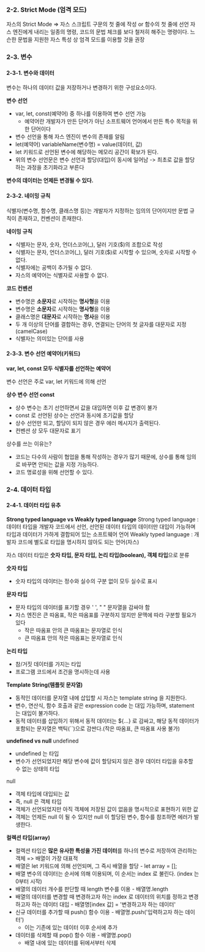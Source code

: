 ### 2-2. Strict Mode (엄격 모드)
자스의 Strict Mode => 자스 스크립트 구문의 첫 줄에 작성 or 함수의 첫 줄에 선언
자스 엔진에게 내리는 일종의 명령, 코드의 문법 체크를 보다 철저히 해주는 명령이다.
느슨한 문법을 지원한 자스 특성 상 엄격 모드를 이용할 것을 권장

### 2-3. 변수
#### 2-3-1. 변수와 데이터
변수는 하나의 데이터 값을 저장하거나 변경하기 위한 구성요소이다. 

**변수 선언**
- var, let, const(예약어) 중 하나를 이용하여 변수 선언 가능
  - 예약어란 개발자가 만든 단어가 아닌 소프트웨어 언어에서 만든 특수 목적을 위한 단어이다
- 변수 선언을 통해 자스 엔진이 변수의 존재를 알림
- let(예약어) variableName(변수명) = value(데이터, 값)
- let 키워드로 선언된 변수에 해당하는 메모리 공간이 확보가 된다.
- 위의 변수 선언문은 변수 선언과 할당(대입)이 동시에 일어남 -> 최초로 값을 할당하는 과정을 초기화라고 부른다

**변수의 데이터는 언제든 변경될 수 있다.**

#### 2-3-2. 네이밍 규칙
식별자(변수명, 함수명, 클래스명 등)는 개발자가 지정하는 임의의 단어이지만 문법 규칙이 존재하고, 컨벤션이 존재한다.

**네이밍 규칙**
- 식별자는 문자, 숫자, 언더스코어(_), 달러 기호($)의 조합으로 작성
- 식별자는 문자, 언더스코어(_), 달러 기호($)로 시작할 수 있으며, 숫자로 시작할 수 없다.
- 식별자에는 공백이 추가될 수 없다.
- 자스의 예약어는 식별자로 사용할 수 없다.

**코드 컨벤션**
- 변수명은 **소문자**로 시작하는 **명사형**을 이용
- 변수명은 **소문자**로 시작하는 **명사형**을 이용
- 클래스명은 **대문자**로 시작하는 **명사**을 이용
- 두 개 이상의 단어를 결합하는 경우, 연결되는 단어의 첫 글자를 대문자로 지정 (camelCase)
- 식별자는 의미있는 단어를 사용

#### 2-3-3. 변수 선언 예약어(키워드)
**var, let, const 모두 식별자를 선언하는 예약어**

변수 선언은 주로 var, let 키워드에 의해 선언

**상수 변수 선언 const**
- 상수 변수는 초기 선언하면서 값을 대입하면 이후 값 변경이 불가
- const 로 선언된 상수는 선언과 동시에 초기값을 할당
- 상수 선언만 되고, 할당이 되지 않은 경우 에러 메시지가 출력된다.
- 컨벤션 상 모두 대문자로 표기

상수를 쓰는 이유는?
- 코드는 다수의 사람이 협업을 통해 작성하는 경우가 많기 때문에, 상수를 통해 임의로 바꾸면 안되는 값을 지정 가능하다.
- 코드 명료성을 위해 선언할 수 있다.

### 2-4. 데이터 타입
#### 2-4-1. 데이터 타입 유추
**Strong typed language vs Weakly typed language**
Strong typed language : 데이터 타입을 개발자 코드에서 선언, 선언된 데이터 타입의 데이터만 대입이 가능하며 타입과 데이터가 가하게 결합되어 있는 소프트웨어 언어
Weakly typed language : 개발자 코드에 별도로 타입을 명시하지 않아도 되는 언어(자스)

자스 데이터 타입은 **숫자 타입, 문자 타입, 논리 타입(boolean), 객체 타입**으로 분류

**숫자 타입**
- 숫자 타입의 데이터는 정수와 실수의 구분 없이 모두 실수로 표시

**문자 타입**
- 문자 타입의 데이터를 표기할 경우 ' ', " " 문자열을 감싸야 함
- 자스 엔진은 큰 따옴표, 작은 따옴표를 구분하지 않지만 문맥에 따라 구분할 필요가 있다
  - 작은 따옴표 안의 큰 따옴표는 문자열로 인식
  - 큰 따옴표 안의 작은 따옴표는 문자열로 인식

**논리 타입**
- 참/거짓 데이터를 가지는 타입
- 프로그램 코드에서 조건을 명시하는데 사용

**Template String(템플릿 문자열)**
- 동적인 데이터를 문자열 내에 삽입할 시 자스는 template string 을 지원한다.
- 변수, 연산식, 함수 호출과 같은 expression code 는 대입 가능하며, statement 는 대입이 불가하다.
- 동적 데이터를 삽입하기 위해서 동적 데이터는 ${...} 로 감싸고, 해당 동적 데이터가 포함되는 문자열은 백틱(``)으로 감싼다.(작은 따옴표, 큰 따옴표 사용 불가)

**undefined vs null**
undefined
- undefined 는 타입
- 변수가 선언되었지만 해당 변수에 값이 할당되지 않은 경우 데이터 타입을 유추할 수 없는 상태의 타입

null
- 객체 타입에 대입되는 값
- 즉, null 은 객체 타입
- 객체가 선언되었지만 아직 객체에 저장된 값이 없음을 명시적으로 표현하기 위한 값
- 객체는 언제든 null 이 될 수 있지만 null 이 할당된 변수, 함수를 참조하면 에러가 발생한다.

**컬렉션 타입(array)**
- 컬렉션 타입은 **많은 유사한 특성을 가진 데이터**를 하나의 변수로 저장하여 관리하는 객체 => 배열이 가장 대표적
- 배열은 let 키워드에 의해 선언되며, 그 즉시 배열을 할당 - let array = [];
- 배열 변수의 데이터는 순서에 의해 이용되며, 이 순서는 index 로 불린다. (index 는 0부터 시작)
- 배열의 데이터 개수를 판단할 때 length 변수를 이용 - 배열명.length
- 배열의 데이터를 변경할 때 변경하고자 하는 index 로 데이터의 위치를 정하고 변경하고자 하는 데이터 대입 - 배열명[index 값] = '변경하고자 하는 데이터'
- 신규 데이터를 추가할 때 push() 함수 이용 - 배열명.push('입력하고자 하는 데이터')
  - 이는 기존에 있는 데이터 이후 순서에 추가
- 데이터를 삭제할 때 pop() 함수 이용 - 배열명.pop()
  - 배열 내에 있는 데이터를 뒤에서부터 삭제

